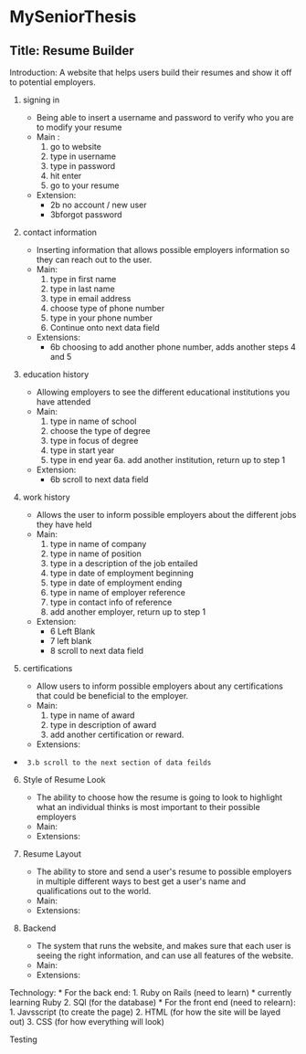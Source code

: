 # MySeniorThesis

## Title: Resume Builder

Introduction: 
A website that helps users build their resumes and show it off to potential employers.

1. signing in
	* Being able to insert a username and password to verify who you are to modify your resume
	* Main :
		1. go to website
		2. type in username
		3. type in password
		4. hit enter
		5. go to your resume
	* Extension:
		* 2b no account / new user
		* 3bforgot password


2. contact information
	* Inserting information that allows possible employers information so they can reach out to the user.
	* Main: 	
		1. type in first name
		2. type in last name
		3. type in email address
		4. choose type of phone number
		5. type in your phone number
		6. Continue onto next data field
	* Extensions:
		* 6b choosing to add another phone number, adds another steps 4 and 5


3. education history
	* Allowing employers to see the different educational institutions you have attended
	* Main:	
		1. type in name of school
		2. choose the type of degree
		3. type in focus of degree
		4. type in start year
		5. type in end year
		6a. add another institution, return up to step 1
	* Extension:
		* 6b scroll to next data field


4. work history
	* Allows the user to inform possible employers about the different jobs they have held
	* Main:	
		1. type in name of company
		2. type in name of position
		3. type in a description of the job entailed
		4. type in date of employment beginning
		5. type in date of employment ending
		6. type in name of employer reference
		7. type in contact info of reference
		8. add another employer, return up to step 1
	* Extension:
		* 6 Left Blank
 		* 7 left blank
 		* 8 scroll to next data field


5. certifications
	* Allow users to inform possible employers about any certifications that could be beneficial to the employer.
	* Main:
  		1. type in name of award
  		2. type in description of award
		3. add another certification or reward.
	* Extensions:
 * 		3.b scroll to the next section of data feilds


6. Style of Resume Look
	* The ability to choose how the resume is going to look to highlight what an individual thinks is most important to their possible employers
	* Main:
	* Extensions:


7. Resume Layout
	* The ability to store and send a user's resume to possible employers in multiple different ways to best get a user's name and qualifications out to the world.
	* Main:
	* Extensions:


8. Backend
	* The system that runs the website, and makes sure that each user is seeing the right information, and can use all features of the website.
	* Main:
	* Extensions:


Technology:
	* For the back end:
 		1. Ruby on Rails (need to learn)
   			* currently learning Ruby
   		2. SQl (for the database)
     	* For the front end (need to relearn):
      		1. Javsscript (to create the page)
		2. HTML (for how the site will be layed out)
  		3. CSS (for how everything will look)

Testing

